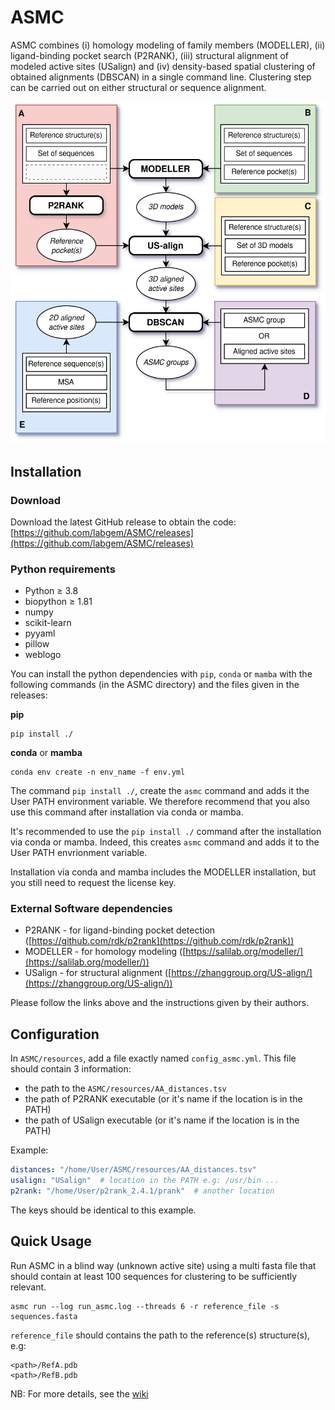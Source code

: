 # ASMC

ASMC combines (i) homology modeling of family members (MODELLER), (ii) ligand-binding pocket search (P2RANK), (iii) structural alignment of modeled active sites (USalign) and (iv) density-based spatial clustering of obtained alignments (DBSCAN) in a single command line. Clustering step can be carried out on either structural or sequence alignment.

<!-- ![ASMC workflow](images/ASMC_workflow.svg) -->
<!-- center and resize the image with html syntax -->
<p align="center">
  <img src="docs/ASMC_workflow.svg" alt="ASMC workflow" />
</p>

## Installation

### Download

Download the latest GitHub release to obtain the code: [https://github.com/labgem/ASMC/releases](https://github.com/labgem/ASMC/releases)

### Python requirements

- Python ≥ 3.8
- biopython ≥ 1.81
- numpy
- scikit-learn
- pyyaml
- pillow
- weblogo

You can install the python dependencies with `pip`, `conda` or `mamba` with the following commands (in the ASMC directory) and the files given in the releases:

**pip**

```
pip install ./
```

**conda** or **mamba**
```
conda env create -n env_name -f env.yml
```

The command `pip install ./`, create the `asmc` command and adds it the User PATH environment variable. We therefore recommend that you also use this command after installation via conda or mamba. 

It's recommended to use the `pip install ./` command after the installation via conda or mamba. Indeed, this creates `asmc` command and adds it to the User PATH envrionment variable.

Installation via conda and mamba includes the MODELLER installation, but you still need to request the license key.

### External Software dependencies

- P2RANK - for ligand-binding pocket detection ([https://github.com/rdk/p2rank](https://github.com/rdk/p2rank))
- MODELLER - for homology modeling ([https://salilab.org/modeller/](https://salilab.org/modeller/))
- USalign - for structural alignment ([https://zhanggroup.org/US-align/](https://zhanggroup.org/US-align/))

 Please follow the links above and the instructions given by their authors.

## Configuration

In `ASMC/resources`, add a file exactly named `config_asmc.yml`. This file should contain 3 information:

- the path to the `ASMC/resources/AA_distances.tsv`
- the path of P2RANK executable (or it's name if the location is in the PATH)
- the path of USalign executable (or it's name if the location is in the PATH)

Example:
```yaml
distances: "/home/User/ASMC/resources/AA_distances.tsv"
usalign: "USalign"  # location in the PATH e.g: /usr/bin ...
p2rank: "/home/User/p2rank_2.4.1/prank"  # another location
```

The keys should be identical to this example.

## Quick Usage

Run ASMC in a blind way (unknown active site) using a multi fasta file that should contain at least 100 sequences for clustering to be sufficiently relevant.

```
asmc run --log run_asmc.log --threads 6 -r reference_file -s sequences.fasta
```

`reference_file` should contains the path to the reference(s) structure(s), e.g:
```
<path>/RefA.pdb
<path>/RefB.pdb
```

NB: For more details, see the [wiki](https://github.com/labgem/ASMC/wiki/Options-and-Usages)
